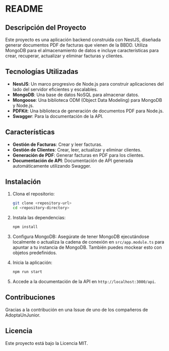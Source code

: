 # README


## Descripción del Proyecto

Este proyecto es una aplicación backend construida con NestJS, diseñada generar documentos PDF de facturas que vienen de la BBDD. Utiliza MongoDB para el almacenamiento de datos e incluye características para crear, recuperar, actualizar y eliminar facturas y clientes.

## Tecnologías Utilizadas

- **NestJS**: Un marco progresivo de Node.js para construir aplicaciones del lado del servidor eficientes y escalables.
- **MongoDB**: Una base de datos NoSQL para almacenar datos.
- **Mongoose**: Una biblioteca ODM (Object Data Modeling) para MongoDB y Node.js.
- **PDFKit**: Una biblioteca de generación de documentos PDF para Node.js.
- **Swagger**: Para la documentación de la API.

## Características

- **Gestión de Facturas**: Crear y leer facturas.
- **Gestión de Clientes**: Crear, leer, actualizar y eliminar clientes.
- **Generación de PDF**: Generar facturas en PDF para los clientes.
- **Documentación de API**: Documentación de API generada automáticamente utilizando Swagger.

## Instalación

1. Clona el repositorio:
   ```bash
   git clone <repository-url>
   cd <repository-directory>
   ```

2. Instala las dependencias:
   ```bash
   npm install
   ```

3. Configura MongoDB:
   Asegúrate de tener MongoDB ejecutándose localmente o actualiza la cadena de conexión en `src/app.module.ts` para apuntar a tu instancia de MongoDB.
   También puedes mockear esto con objetos predefinidos.

5. Inicia la aplicación:
   ```bash
   npm run start
   ```

6. Accede a la documentación de la API en `http://localhost:3000/api`.


## Contribuciones

Gracias a la contribución en una Issue de uno de los compañeros de AdoptaUnJunior.

## Licencia

Este proyecto está bajo la Licencia MIT.


